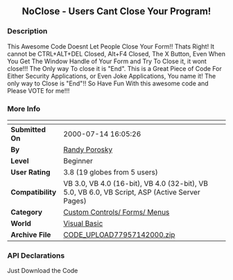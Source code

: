 ﻿<div align="center">

## NoClose \- Users Cant Close Your Program\!


</div>

### Description

This Awesome Code Doesnt Let People Close Your Form!! Thats Right! It cannot be CTRL+ALT+DEL Closed, Alt+F4 Closed, The X Button, Even When You Get The Window Handle of Your Form and Try To Close it, it wont close!!! The Only way To close it is "End". This is a Great Piece of Code For Either Security Applications, or Even Joke Applications, You name it! The only way to Close is "End"!! So Have Fun With this awesome code and Please VOTE for me!!!
 
### More Info
 


<span>             |<span>
---                |---
**Submitted On**   |2000-07-14 16:05:26
**By**             |[Randy Porosky](https://github.com/Planet-Source-Code/PSCIndex/blob/master/ByAuthor/randy-porosky.md)
**Level**          |Beginner
**User Rating**    |3.8 (19 globes from 5 users)
**Compatibility**  |VB 3\.0, VB 4\.0 \(16\-bit\), VB 4\.0 \(32\-bit\), VB 5\.0, VB 6\.0, VB Script, ASP \(Active Server Pages\) 
**Category**       |[Custom Controls/ Forms/  Menus](https://github.com/Planet-Source-Code/PSCIndex/blob/master/ByCategory/custom-controls-forms-menus__1-4.md)
**World**          |[Visual Basic](https://github.com/Planet-Source-Code/PSCIndex/blob/master/ByWorld/visual-basic.md)
**Archive File**   |[CODE\_UPLOAD77957142000\.zip](https://github.com/Planet-Source-Code/randy-porosky-noclose-users-cant-close-your-program__1-9777/archive/master.zip)

### API Declarations

Just Download the Code





